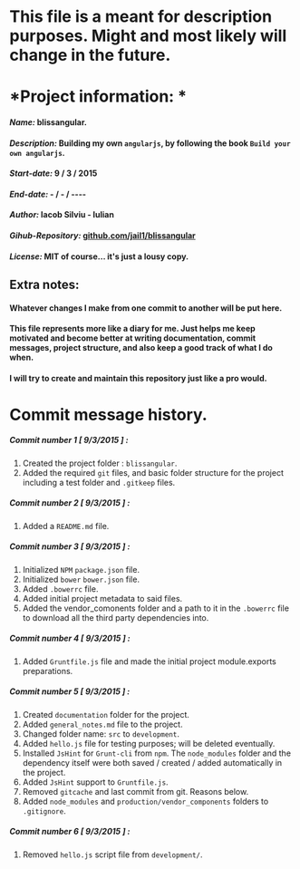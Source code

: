 # This file is a meant for description purposes. Might and most likely will change in the future.

# *Project information: *

#### *Name:* blissangular.
#### *Description:* Building my own `angularjs`, by following the book `Build your own angularjs`.
#### *Start-date:* 9 / 3 / 2015
#### *End-date:* - / - / ----
#### *Author:* Iacob Silviu - Iulian
#### *Gihub-Repository:* [github.com/jail1/blissangular](https://github.com/jail1/blissangular)
#### *License:* MIT of course... it's just a lousy copy.

## Extra notes:

#### Whatever changes I make from one commit to another will be put here.
#### This file represents more like a diary for me. Just helps me keep motivated and become better at writing documentation, commit messages, project structure, and also keep a good track of what I do when.
#### I will try to create and maintain this repository just like a pro would.

# Commit message history.

##### Commit number 1 [ 9/3/2015 ] : 

1. Created the project folder : `blissangular`.
2. Added the required `git` files, and basic folder structure for the project including a test folder and `.gitkeep` files.

##### Commit number 2 [ 9/3/2015 ] :

1. Added a `README.md` file.

##### Commit number 3 [ 9/3/2015 ] :

1. Initialized `NPM` `package.json` file.
2. Initialized `bower` `bower.json` file.
3. Added `.bowerrc` file.
4. Added initial project metadata to said files.
5. Added the vendor_comonents folder and a path to it in the `.bowerrc` file to download all the third party dependencies into.

##### Commit number 4 [ 9/3/2015 ] :

1. Added `Gruntfile.js` file and made the initial project module.exports preparations.

##### Commit number 5 [ 9/3/2015 ] : 

1. Created `documentation` folder for the project.
2. Added `general_notes.md` file to the project.
3. Changed folder name: `src` to `development`.
4. Added `hello.js` file for testing purposes; will be deleted eventually.
5. Installed `JsHint` for `Grunt-cli` from `npm`. The `node_modules` folder and the dependency itself were both saved / created / added automatically in the project.
6. Added `JsHint` support to `Gruntfile.js`.
7. Removed `gitcache` and last commit from git. Reasons below.
8. Added `node_modules` and `production/vendor_components` folders to `.gitignore`.

##### Commit number 6 [ 9/3/2015 ] : 

1. Removed `hello.js` script file from `development/`. 